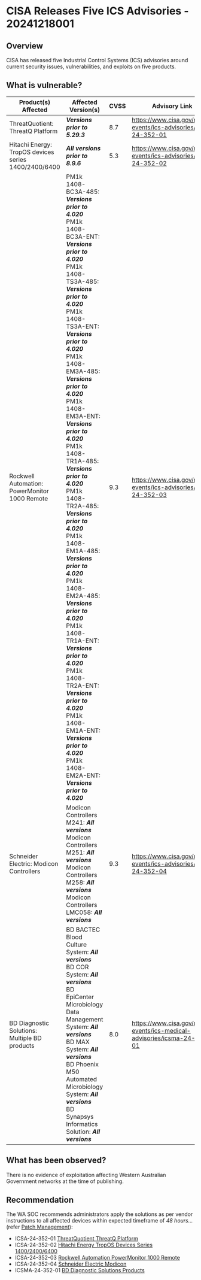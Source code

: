 # CISA Releases Five ICS Advisories - 20241218001

## Overview

CISA has released five Industrial Control Systems (ICS) advisories around current security issues, vulnerabilities, and exploits on five products.

## What is vulnerable?

| **Product(s) Affected** | **Affected Version(s)** | **CVSS** | **Advisory Link** |
|---|---|---|---|
| ThreatQuotient: ThreatQ Platform | ***Versions prior to 5.29.3*** | 8.7 | https://www.cisa.gov/news-events/ics-advisories/icsa-24-352-01 |
| Hitachi Energy: TropOS devices series 1400/2400/6400 | ***All versions prior to 8.9.6*** | 5.3 | https://www.cisa.gov/news-events/ics-advisories/icsa-24-352-02 |
| Rockwell Automation: PowerMonitor 1000 Remote | PM1k 1408-BC3A-485:   ***Versions prior to 4.020***<br> PM1k 1408-BC3A-ENT: ***Versions prior to 4.020*** <br>PM1k 1408-TS3A-485: ***Versions prior to 4.020*** <br> PM1k 1408-TS3A-ENT: ***Versions prior to 4.020*** <br> PM1k 1408-EM3A-485: ***Versions prior to 4.020*** <br> PM1k 1408-EM3A-ENT: ***Versions prior to 4.020*** <br> PM1k 1408-TR1A-485: ***Versions prior to 4.020*** <br> PM1k 1408-TR2A-485: ***Versions prior to 4.020*** <br> PM1k 1408-EM1A-485: ***Versions prior to 4.020*** <br> PM1k 1408-EM2A-485: ***Versions prior to 4.020*** <br> PM1k 1408-TR1A-ENT: ***Versions prior to 4.020*** <br> PM1k 1408-TR2A-ENT: ***Versions prior to 4.020*** <br> PM1k 1408-EM1A-ENT: ***Versions prior to 4.020*** <br> PM1k 1408-EM2A-ENT: ***Versions prior to 4.020*** | 9.3 | https://www.cisa.gov/news-events/ics-advisories/icsa-24-352-03 |
| Schneider Electric: Modicon Controllers | Modicon Controllers M241: ***All versions***<br> Modicon Controllers M251: ***All versions***<br> Modicon Controllers M258: ***All versions***<br> Modicon Controllers LMC058: ***All versions*** | 9.3 | https://www.cisa.gov/news-events/ics-advisories/icsa-24-352-04 |
| BD Diagnostic Solutions: Multiple BD products | BD BACTEC Blood Culture System: ***All versions***<br> BD COR System: ***All versions***<br> BD EpiCenter Microbiology Data Management System: ***All versions***<br> BD MAX System: ***All versions***<br> BD Phoenix M50 Automated Microbiology System: ***All versions***<br> BD Synapsys Informatics Solution: ***All versions*** | 8.0 | https://www.cisa.gov/news-events/ics-medical-advisories/icsma-24-352-01 |


## What has been observed?

There is no evidence of exploitation affecting Western Australian Government networks at the time of publishing.

## Recommendation

The WA SOC recommends administrators apply the solutions as per vendor instructions to all affected devices within expected timeframe of *48 hours...* (refer [Patch Management](../guidelines/patch-management.md)):

- ICSA-24-352-01 [ThreatQuotient ThreatQ Platform](https://www.cisa.gov/news-events/ics-advisories/icsa-24-352-01)
- ICSA-24-352-02 [Hitachi Energy TropOS Devices Series 1400/2400/6400](https://www.cisa.gov/news-events/ics-advisories/icsa-24-352-02)
- ICSA-24-352-03 [Rockwell Automation PowerMonitor 1000 Remote](https://www.cisa.gov/news-events/ics-advisories/icsa-24-352-03)
- ICSA-24-352-04 [Schneider Electric Modicon](https://www.cisa.gov/news-events/ics-advisories/icsa-24-352-04)
- ICSMA-24-352-01 [BD Diagnostic Solutions Products](https://www.cisa.gov/news-events/ics-medical-advisories/icsma-24-352-01)
